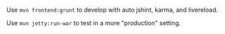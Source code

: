 Use `mvn frontend:grunt` to develop with auto jshint, karma, and livereload.

Use `mvn jetty:run-war` to test in a more "production" setting.
